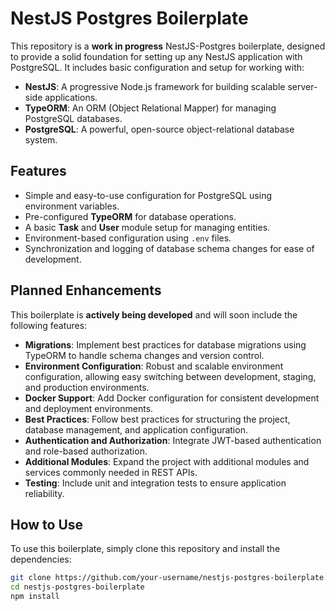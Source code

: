 # NestJS Postgres Boilerplate

This repository is a **work in progress** NestJS-Postgres boilerplate, designed to provide a solid foundation for setting up any NestJS application with PostgreSQL. It includes basic configuration and setup for working with:

- **NestJS**: A progressive Node.js framework for building scalable server-side applications.
- **TypeORM**: An ORM (Object Relational Mapper) for managing PostgreSQL databases.
- **PostgreSQL**: A powerful, open-source object-relational database system.

## Features

- Simple and easy-to-use configuration for PostgreSQL using environment variables.
- Pre-configured **TypeORM** for database operations.
- A basic **Task** and **User** module setup for managing entities.
- Environment-based configuration using `.env` files.
- Synchronization and logging of database schema changes for ease of development.

## Planned Enhancements

This boilerplate is **actively being developed** and will soon include the following features:

- **Migrations**: Implement best practices for database migrations using TypeORM to handle schema changes and version control.
- **Environment Configuration**: Robust and scalable environment configuration, allowing easy switching between development, staging, and production environments.
- **Docker Support**: Add Docker configuration for consistent development and deployment environments.
- **Best Practices**: Follow best practices for structuring the project, database management, and application configuration.
- **Authentication and Authorization**: Integrate JWT-based authentication and role-based authorization.
- **Additional Modules**: Expand the project with additional modules and services commonly needed in REST APIs.
- **Testing**: Include unit and integration tests to ensure application reliability.

## How to Use

To use this boilerplate, simply clone this repository and install the dependencies:

```bash
git clone https://github.com/your-username/nestjs-postgres-boilerplate.git
cd nestjs-postgres-boilerplate
npm install
```
